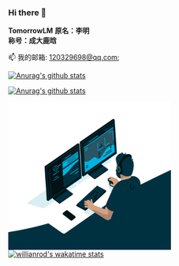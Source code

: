 ### Hi there 👋

**TomorrowLM**
**原名：李明 <br/>
称号：成大鹿晗<br/>**

📫 我的邮箱: [120329698@qq.com](mailto:120329698@qq.com);

[![Anurag's github stats](https://github-readme-stats.vercel.app/api?username=TomorrowLM&show_icons=true&theme=radical)](https://github.com/anuraghazra/github-readme-stats)

[![Anurag's github stats](https://github-readme-stats.vercel.app/api/top-langs/?username=TomorrowLM&layout=compact&hide=html&theme=dark)](https://github.com/anuraghazra/github-readme-stats) 



<img align="left" alt="GIF" src="https://github.com/likaia/likaia/blob/main/code.gif" width="330" height="300" />

  [![willianrod's wakatime stats](https://github-readme-stats.vercel.app/api/wakatime?username=TomorrowLM)](https://github.com/anuraghazra/github-readme-stats)



